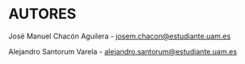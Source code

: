 # AUTORES

José Manuel Chacón Aguilera - josem.chacon@estudiante.uam.es

Alejandro Santorum Varela - alejandro.santorum@estudiante.uam.es
